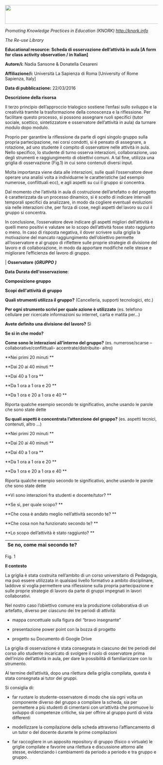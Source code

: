 <img src="md\img035/media/image01.png" width="601" height="62" />

*Promoting Knowledge Practices in Education (KNORK) http://knork.info*

*The Re-use Library*

**Educational resource: Scheda di osservazione dell’attività in aula \[A form for class activity observation / in Italian\]**

**Autore/i:** Nadia Sansone & Donatella Cesareni

**Affiliazione/i:** Università La Sapienza di Roma \[University of Rome Sapienza, Italy\]

**Data di pubblicazione:** 22/03/2016

**Descrizione della risorsa**

Il terzo principio dell’approccio trialogico sostiene l’enfasi sullo sviluppo e la creatività tramite la trasformazione della conoscenza e la riflessione. Per facilitare questo processo, si possono assegnare ruoli specifici (tutor sociale, scettico, sintetizzatore e osservatore dell’attività in aula) da turnare modulo dopo modulo.

Proprio per garantire la riflessione da parte di ogni singolo gruppo sulla propria partecipazione, nei corsi condotti, si è pensato di assegnare, a rotazione, ad uno studente il compito di osservatore nelle attività in aula. Nello specifico, lo studente di turno osserva interazioni, collaborazione, uso degli strumenti e raggiungimento di obiettivi comuni. A tal fine, utilizza una griglia di osservazione (Fig.1) in cui sono contenuti diversi input.

Molta importanza viene data alle interazioni, sulle quali l’osservatore deve operare una analisi volta a individuarne le caratteristiche (ad esempio numerose, conflittuali ecc), e agli aspetti su cui il gruppo si concentra.

Dal momento che l’attività in aula di costruzione dell’artefatto o del progetto è caratterizzata da un processo dinamico, si è scelto di indicare intervalli temporali specifici da analizzare, in modo da cogliere eventuali evoluzioni sia nelle interazioni che, per forza di cose, negli aspetti del lavoro su cui il gruppo si concentra.

In conclusione, l’osservatore deve indicare gli aspetti migliori dell’attività e quelli meno positivi e valutare se lo scopo dell’attività fosse stato raggiunto o meno. In caso di risposta negativa, il dover scrivere sulla griglia la motivazione del mancato raggiungimento dell’obiettivo permette all’osservatore e al gruppo di riflettere sulle proprie strategie di divisione del lavoro e di collaborazione, in modo da apportare modifiche nelle stesse e migliorare l’efficienza del lavoro di gruppo.

| **Osservatore** **(*GRUPPO )***                                                                                                                    
                                                                                                                                                     
 **Data** **Durata dell'osservazione**:                                                                                                              
                                                                                                                                                     
 **Composizione gruppo**                                                                                                                             
                                                                                                                                                     
 **Scopi dell'attività di gruppo**                                                                                                                   
                                                                                                                                                     
 **Quali strumenti utilizza il gruppo?** (Cancelleria, supporti tecnologici, etc.)                                                                   
                                                                                                                                                     
 **Per ogni strumento scrivi per quale azione è utilizzato** (es. telefono cellulare per ricercate informazioni su internet, carta e matita per...)  
                                                                                                                                                     
 **Avete definito una divisione del lavoro?** Sì                                                                                                     
                                                                                                                                                     
 **Se sì in che modo?**                                                                                                                              
                                                                                                                                                     
 **Come sono le interazioni all'interno del gruppo?** (es. numerose/scarse – collaborative/conflittuali- accentrate/distribuite- altro)              
                                                                                                                                                     
 **Nei primi 20 minuti **                                                                                                                            
                                                                                                                                                     
 **Dai 20 ai 40 minuti **                                                                                                                            
                                                                                                                                                     
 **Dai 40 a 1 ora **                                                                                                                                 
                                                                                                                                                     
 **Da 1 ora a 1 ora e 20 **                                                                                                                          
                                                                                                                                                     
 **Da 1 ora e 20 a 1 ora e 40 **                                                                                                                     
                                                                                                                                                     
 Riporta qualche esempio secondo te significativo, anche usando le parole che sono state dette                                                       
                                                                                                                                                     
 **Su quali aspetti è concentrata l’attenzione del gruppo?** (es. aspetti tecnici, contenuti, altro …)                                               
                                                                                                                                                     
 **Nei primi 20 minuti **                                                                                                                            
                                                                                                                                                     
 **Dai 20 ai 40 minuti **                                                                                                                            
                                                                                                                                                     
 **Dai 40 a 1 ora **                                                                                                                                 
                                                                                                                                                     
 **Da 1 ora a 1 ora e 20 **                                                                                                                          
                                                                                                                                                     
 **Da 1 ora e 20 a 1 ora e 40 **                                                                                                                     
                                                                                                                                                     
 Riporta qualche esempio secondo te significativo, anche usando le parole che sono state dette                                                       
                                                                                                                                                     
 **Vi sono interazioni fra studenti e docente/tutor? **                                                                                              
                                                                                                                                                     
 **Se sì, per quale scopo? **                                                                                                                        
                                                                                                                                                     
 **Che cosa è andato meglio nell’attività secondo te? **                                                                                             
                                                                                                                                                     
 **Che cosa non ha funzionato secondo te? **                                                                                                         
                                                                                                                                                     
 **Lo scopo dell’attività è stato raggiunto? **                                                                                                      
                                                                                                                                                     
 **Se no, come mai secondo te?**                                                                                                                     |
|----------------------------------------------------------------------------------------------------------------------------------------------------|

Fig. 1

**Il contesto**

La griglia è stata costruita nell’ambito di un corso universitario di Pedagogia, ma può essere utilizzata in qualsiasi livello formativo a ambito disciplinare, laddove si voglia permettere una riflessione sulla propria partecipazione e sulle proprie strategie di lavoro da parte di gruppi impegnati in lavori collaborativi.

Nel nostro caso l’obiettivo comune era la produzione collaborativa di un artefatto, diverso per ciascuno dei tre periodi di attività:

-   mappa concettuale sulla figura del “bravo insegnante”

-   presentazione power point con la bozza di progetto

-   progetto su Documento di Google Drive

La griglia di osservazione è stata consegnata in ciascuno dei tre periodi del corso allo studente incaricato di svolgere il ruolo di osservatore prima dell’inizio dell’attività in aula, per dare la possibilità di familiarizzare con lo strumento.

Al termine dell’attività, dopo una rilettura della griglia compilata, questa è stata consegnata ai tutor dei gruppi.

Si consiglia di:

-   far ruotare lo studente-osservatore di modo che sia ogni volta un componente diverso del gruppo a compilare la scheda, sia per permettere a più studenti di cimentarsi con un’attività che promuove lo sviluppo di competenze critiche, sia per offrire al gruppo punti di vista differenti

-   modellizzare la compilazione della scheda attraverso l’affiancamento di un tutor o del docente durante le prime compilazioni

-   far raccogliere in un apposito repository di gruppo (fisico o virtuale) le griglie compilate e favorire una rilettura e discussione attorno alle stesse, evidenziando i cambiamenti da periodo a periodo e tra gruppo e gruppo.


